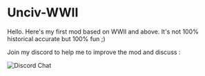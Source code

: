 # Unciv-WWII
Hello. Here's my first mod based on WWII and above. It's not 100% historical accurate but 100% fun ;)

Join my discord to help me to improve the mod and discuss :

![Discord Chat](https://img.shields.io/discord/538409051432812554.svg)
